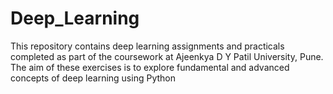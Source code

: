 # Deep_Learning
This repository contains deep learning assignments and practicals completed as part of the coursework at Ajeenkya D Y Patil University, Pune. The aim of these exercises is to explore fundamental and advanced concepts of deep learning using Python

